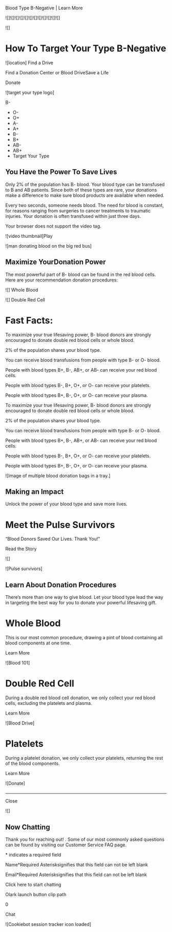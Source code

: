 Blood Type B-Negative | Learn More 

![]![]![]![]![]![]![]![]![]![]![]![]

![]

# How To Target Your Type B-Negative

 ![location]  Find a Drive

Find a Donation Center or Blood DriveSave a Life

Donate

![target your type logo]

B-

*   O-
*   O+
*   A-
*   A+
*   B-
*   B+
*   AB-
*   AB+
*   Target Your Type

## You Have the Power To Save Lives

Only 2% of the population has B- blood. Your blood type can be transfused to B and AB patients. Since both of these types are rare, your donations make a difference to make sure blood products are available when needed.  
  
Every two seconds, someone needs blood. The need for blood is constant, for reasons ranging from surgeries to cancer treatments to traumatic injuries. Your donation is often transfused within just three days.

  Your browser does not support the video tag.

![video thumbnail]Play

![man donating blood on the big red bus]

## Maximize YourDonation Power

The most powerful part of B- blood can be found in the red blood cells. Here are your recommendation donation procedures:

 ![] Whole Blood 

 ![] Double Red Cell 

# Fast Facts:

 

To maximize your true lifesaving power, B- blood donors are strongly encouraged to donate double red blood cells or whole blood.

 

2% of the population shares your blood type.

 

You can receive blood transfusions from people with type B- or O- blood.

 

People with blood types B+, B-, AB+, or AB- can receive your red blood cells.

 

People with blood types B-, B+, O+, or O- can receive your platelets.

 

People with blood types B+, B-, O+, or O- can receive your plasma.

 

To maximize your true lifesaving power, B- blood donors are strongly encouraged to donate double red blood cells or whole blood.

2% of the population shares your blood type.

You can receive blood transfusions from people with type B- or O- blood.

People with blood types B+, B-, AB+, or AB- can receive your red blood cells.

People with blood types B-, B+, O+, or O- can receive your platelets.

People with blood types B+, B-, O+, or O- can receive your plasma.

![Image of multiple blood donation bags in a tray.]

## Making an Impact

Unlock the power of your blood type and save more lives.

# Meet the Pulse Survivors

“Blood Donors Saved Our Lives. Thank You!”

Read the Story

 ![]

![Pulse survivors]

## Learn About Donation Procedures

There’s more than one way to give blood. Let your blood type lead the way in targeting the best way for you to donate your powerful lifesaving gift.

# Whole Blood

This is our most common procedure, drawing a pint of blood containing all blood components at one time.

Learn More

![Blood 101]

# Double Red Cell

During a double red blood cell donation, we only collect your red blood cells, excluding the platelets and plasma.

Learn More

![Blood Drive]

# Platelets

During a platelet donation, we only collect your platelets, returning the rest of the blood components.

Learn More

![Donate]

##### 

* * *

 Close 

![]

## Now Chatting

Thank you for reaching out! . Some of our most commonly asked questions can be found by visiting our Customer Service FAQ page.

\* indicates a required field

Name\*Required Asterisksignifies that this field can not be left blank

Email\*Required Asterisksignifies that this field can not be left blank

Click here to start chatting

Olark launch button clip path

0

Chat

![Cookiebot session tracker icon loaded]